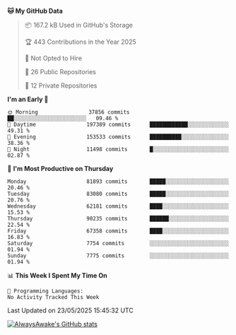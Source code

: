 <!--START_SECTION:waka-->
**🐱 My GitHub Data** 

> 📦 167.2 kB Used in GitHub's Storage 
 > 
> 🏆 443 Contributions in the Year 2025
 > 
> 🚫 Not Opted to Hire
 > 
> 📜 26 Public Repositories 
 > 
> 🔑 12 Private Repositories 
 > 
**I'm an Early 🐤** 

```text
🌞 Morning                37856 commits       ██░░░░░░░░░░░░░░░░░░░░░░░   09.46 % 
🌆 Daytime                197389 commits      ████████████░░░░░░░░░░░░░   49.31 % 
🌃 Evening                153533 commits      ██████████░░░░░░░░░░░░░░░   38.36 % 
🌙 Night                  11498 commits       █░░░░░░░░░░░░░░░░░░░░░░░░   02.87 % 
```
📅 **I'm Most Productive on Thursday** 

```text
Monday                   81893 commits       █████░░░░░░░░░░░░░░░░░░░░   20.46 % 
Tuesday                  83080 commits       █████░░░░░░░░░░░░░░░░░░░░   20.76 % 
Wednesday                62181 commits       ████░░░░░░░░░░░░░░░░░░░░░   15.53 % 
Thursday                 90235 commits       ██████░░░░░░░░░░░░░░░░░░░   22.54 % 
Friday                   67358 commits       ████░░░░░░░░░░░░░░░░░░░░░   16.83 % 
Saturday                 7754 commits        ░░░░░░░░░░░░░░░░░░░░░░░░░   01.94 % 
Sunday                   7775 commits        ░░░░░░░░░░░░░░░░░░░░░░░░░   01.94 % 
```


📊 **This Week I Spent My Time On** 

```text
💬 Programming Languages: 
No Activity Tracked This Week
```


 Last Updated on 23/05/2025 15:45:32 UTC
<!--END_SECTION:waka-->

[![AlwaysAwake's GitHub stats](https://github-readme-stats.vercel.app/api?username=AlwaysAwake&show_icons=true&theme=github_dark&count_private=true)](https://github.com/AlwaysAwake/AlwaysAwake)
